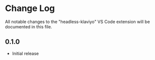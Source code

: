 # Change Log

All notable changes to the "headless-klaviyo" VS Code extension will be documented in this file.

## 0.1.0

- Initial release